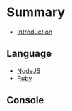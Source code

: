 # Summary

* [Introduction](README.md)

## Language

* [NodeJS](chapter1.md)
* [Ruby](ruby.md)

## Console

